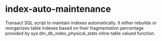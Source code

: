 # index-auto-maintenance
Transact SQL script to maintain indexes automatically. It either rebuilds or reorganizes table indexes based on their fragmentation percentage provided by sys.dm_db_index_physical_stats inline table valued function. 
